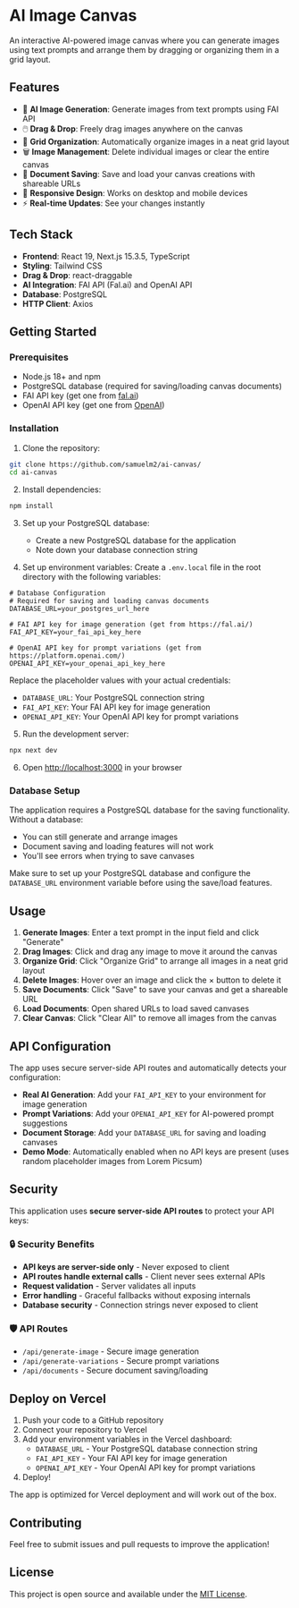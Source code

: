# AI Image Canvas

An interactive AI-powered image canvas where you can generate images using text prompts and arrange them by dragging or organizing them in a grid layout.

## Features

- 🎨 **AI Image Generation**: Generate images from text prompts using FAI API
- 🖱️ **Drag & Drop**: Freely drag images anywhere on the canvas
- 📐 **Grid Organization**: Automatically organize images in a neat grid layout
- 🗑️ **Image Management**: Delete individual images or clear the entire canvas
- 💾 **Document Saving**: Save and load your canvas creations with shareable URLs
- 📱 **Responsive Design**: Works on desktop and mobile devices
- ⚡ **Real-time Updates**: See your changes instantly

## Tech Stack

- **Frontend**: React 19, Next.js 15.3.5, TypeScript
- **Styling**: Tailwind CSS
- **Drag & Drop**: react-draggable
- **AI Integration**: FAI API (Fal.ai) and OpenAI API
- **Database**: PostgreSQL
- **HTTP Client**: Axios

## Getting Started

### Prerequisites

- Node.js 18+ and npm
- PostgreSQL database (required for saving/loading canvas documents)
- FAI API key (get one from [fal.ai](https://fal.ai/))
- OpenAI API key (get one from [OpenAI](https://platform.openai.com/))

### Installation

1. Clone the repository:
```bash
git clone https://github.com/samuelm2/ai-canvas/
cd ai-canvas
```

2. Install dependencies:
```bash
npm install
```

3. Set up your PostgreSQL database:
   - Create a new PostgreSQL database for the application
   - Note down your database connection string

4. Set up environment variables:
Create a `.env.local` file in the root directory with the following variables:

```env
# Database Configuration
# Required for saving and loading canvas documents
DATABASE_URL=your_postgres_url_here

# FAI API key for image generation (get from https://fal.ai/)
FAI_API_KEY=your_fai_api_key_here

# OpenAI API key for prompt variations (get from https://platform.openai.com/)
OPENAI_API_KEY=your_openai_api_key_here
```

Replace the placeholder values with your actual credentials:
- `DATABASE_URL`: Your PostgreSQL connection string
- `FAI_API_KEY`: Your FAI API key for image generation
- `OPENAI_API_KEY`: Your OpenAI API key for prompt variations

5. Run the development server:
```bash
npx next dev
```

6. Open [http://localhost:3000](http://localhost:3000) in your browser

### Database Setup

The application requires a PostgreSQL database for the saving functionality. Without a database:
- You can still generate and arrange images
- Document saving and loading features will not work
- You'll see errors when trying to save canvases

Make sure to set up your PostgreSQL database and configure the `DATABASE_URL` environment variable before using the save/load features.

## Usage

1. **Generate Images**: Enter a text prompt in the input field and click "Generate"
2. **Drag Images**: Click and drag any image to move it around the canvas
3. **Organize Grid**: Click "Organize Grid" to arrange all images in a neat grid layout
4. **Delete Images**: Hover over an image and click the × button to delete it
5. **Save Documents**: Click "Save" to save your canvas and get a shareable URL
6. **Load Documents**: Open shared URLs to load saved canvases
7. **Clear Canvas**: Click "Clear All" to remove all images from the canvas

## API Configuration

The app uses secure server-side API routes and automatically detects your configuration:

- **Real AI Generation**: Add your `FAI_API_KEY` to your environment for image generation
- **Prompt Variations**: Add your `OPENAI_API_KEY` for AI-powered prompt suggestions
- **Document Storage**: Add your `DATABASE_URL` for saving and loading canvases
- **Demo Mode**: Automatically enabled when no API keys are present (uses random placeholder images from Lorem Picsum)

## Security

This application uses **secure server-side API routes** to protect your API keys:

### 🔒 Security Benefits

- **API keys are server-side only** - Never exposed to client
- **API routes handle external calls** - Client never sees external APIs
- **Request validation** - Server validates all inputs
- **Error handling** - Graceful fallbacks without exposing internals
- **Database security** - Connection strings never exposed to client

### 🛡️ API Routes

- `/api/generate-image` - Secure image generation
- `/api/generate-variations` - Secure prompt variations
- `/api/documents` - Secure document saving/loading

## Deploy on Vercel

1. Push your code to a GitHub repository
2. Connect your repository to Vercel
3. Add your environment variables in the Vercel dashboard:
   - `DATABASE_URL` - Your PostgreSQL database connection string
   - `FAI_API_KEY` - Your FAI API key for image generation
   - `OPENAI_API_KEY` - Your OpenAI API key for prompt variations
4. Deploy!

The app is optimized for Vercel deployment and will work out of the box.

## Contributing

Feel free to submit issues and pull requests to improve the application!

## License

This project is open source and available under the [MIT License](LICENSE).
